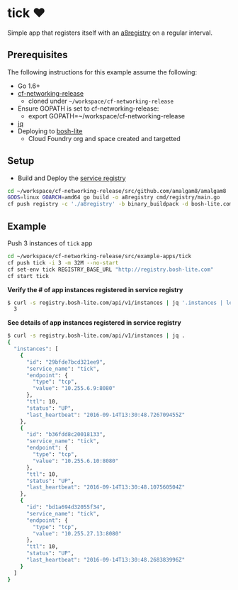 # tick ❤
Simple app that registers itself with an [a8registry](https://github.com/amalgam8/amalgam8/tree/master/registry) on a regular interval.

## Prerequisites
The following instructions for this example assume the following:
- Go 1.6+
- [cf-networking-release](http://github.com/cloudfoundry-incubator/cf-networking-release)
  - cloned under `~/workspace/cf-networking-release`
- Ensure GOPATH is set to cf-networking-release:
  - export GOPATH=~/workspace/cf-networking-release
- [jq](https://stedolan.github.io/jq/download/)
- Deploying to [bosh-lite](https://github.com/cloudfoundry/bosh-lite)
  - Cloud Foundry org and space created and targetted

## Setup
- Build and Deploy the [service registry](https://github.com/amalgam8/amalgam8/tree/master/registry)
```bash
cd ~/workspace/cf-networking-release/src/github.com/amalgam8/amalgam8
GOOS=linux GOARCH=amd64 go build -o a8registry cmd/registry/main.go
cf push registry -c './a8registry' -b binary_buildpack -d bosh-lite.com
```

## Example
Push 3 instances of `tick` app
```bash
cd ~/workspace/cf-networking-release/src/example-apps/tick
cf push tick -i 3 -m 32M --no-start
cf set-env tick REGISTRY_BASE_URL "http://registry.bosh-lite.com"
cf start tick
```

**Verify the # of app instances registered in service registry**
```bash
$ curl -s registry.bosh-lite.com/api/v1/instances | jq '.instances | length'
  3
```

**See details of app instances registered in service registry**
```bash
$ curl -s registry.bosh-lite.com/api/v1/instances | jq .
{
  "instances": [
    {
      "id": "29bfde7bcd321ee9",
      "service_name": "tick",
      "endpoint": {
        "type": "tcp",
        "value": "10.255.6.9:8080"
      },
      "ttl": 10,
      "status": "UP",
      "last_heartbeat": "2016-09-14T13:30:48.726709455Z"
    },
    {
      "id": "b36fdd8c20018133",
      "service_name": "tick",
      "endpoint": {
        "type": "tcp",
        "value": "10.255.6.10:8080"
      },
      "ttl": 10,
      "status": "UP",
      "last_heartbeat": "2016-09-14T13:30:48.107560504Z"
    },
    {
      "id": "bd1a694d32055f34",
      "service_name": "tick",
      "endpoint": {
        "type": "tcp",
        "value": "10.255.27.13:8080"
      },
      "ttl": 10,
      "status": "UP",
      "last_heartbeat": "2016-09-14T13:30:48.268383996Z"
    }
  ]
}
```
